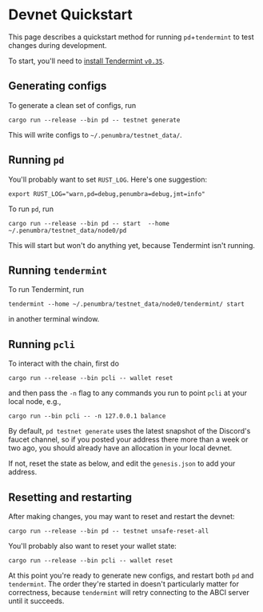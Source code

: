 # Devnet Quickstart

This page describes a quickstart method for running `pd`+`tendermint` to test
changes during development.

To start, you'll need to [install Tendermint `v0.35`](https://docs.tendermint.com/v0.35/introduction/install.html).

## Generating configs

To generate a clean set of configs, run

```
cargo run --release --bin pd -- testnet generate
```

This will write configs to `~/.penumbra/testnet_data/`.

## Running `pd`

You'll probably want to set `RUST_LOG`.  Here's one suggestion:

```
export RUST_LOG="warn,pd=debug,penumbra=debug,jmt=info"
```

To run `pd`, run

```
cargo run --release --bin pd -- start  --home ~/.penumbra/testnet_data/node0/pd
```

This will start but won't do anything yet, because Tendermint isn't running.

## Running `tendermint`

To run Tendermint, run

```
tendermint --home ~/.penumbra/testnet_data/node0/tendermint/ start
```

in another terminal window.

## Running `pcli`

To interact with the chain, first do

```
cargo run --release --bin pcli -- wallet reset
```

and then pass the `-n` flag to any commands you run to point `pcli` at your local node, e.g.,

```
cargo run --bin pcli -- -n 127.0.0.1 balance
```

By default, `pd testnet generate` uses the latest snapshot of the Discord's
faucet channel, so if you posted your address there more than a week or two ago,
you should already have an allocation in your local devnet.

If not, reset the state as below, and edit the `genesis.json` to add your address.

## Resetting and restarting

After making changes, you may want to reset and restart the devnet:
```
cargo run --release --bin pd -- testnet unsafe-reset-all
```
You'll probably also want to reset your wallet state:
```
cargo run --release --bin pcli -- wallet reset
```

At this point you're ready to generate new configs, and restart both `pd` and
`tendermint`.  The order they're started in doesn't particularly matter for
correctness, because `tendermint` will retry connecting to the ABCI server until
it succeeds.

